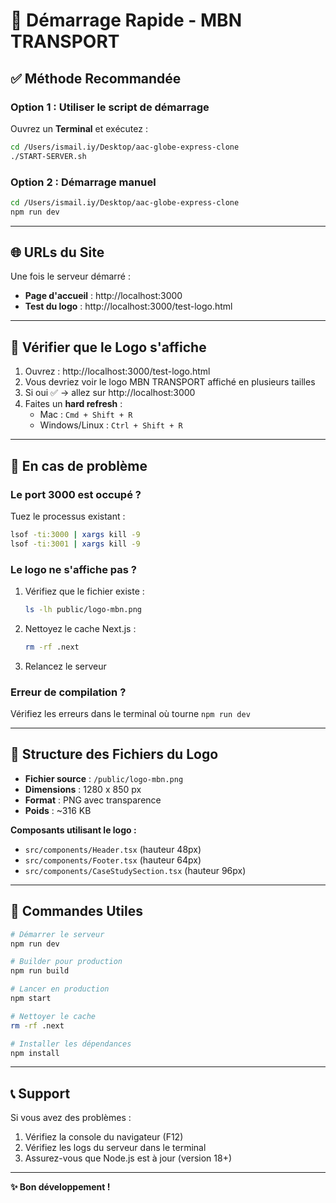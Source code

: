 # 🚀 Démarrage Rapide - MBN TRANSPORT

## ✅ Méthode Recommandée

### Option 1 : Utiliser le script de démarrage

Ouvrez un **Terminal** et exécutez :

```bash
cd /Users/ismail.iy/Desktop/aac-globe-express-clone
./START-SERVER.sh
```

### Option 2 : Démarrage manuel

```bash
cd /Users/ismail.iy/Desktop/aac-globe-express-clone
npm run dev
```

---

## 🌐 URLs du Site

Une fois le serveur démarré :

- **Page d'accueil** : http://localhost:3000
- **Test du logo** : http://localhost:3000/test-logo.html

---

## 🎨 Vérifier que le Logo s'affiche

1. Ouvrez : http://localhost:3000/test-logo.html
2. Vous devriez voir le logo MBN TRANSPORT affiché en plusieurs tailles
3. Si oui ✅ → allez sur http://localhost:3000
4. Faites un **hard refresh** :
   - Mac : `Cmd + Shift + R`
   - Windows/Linux : `Ctrl + Shift + R`

---

## 🔧 En cas de problème

### Le port 3000 est occupé ?

Tuez le processus existant :

```bash
lsof -ti:3000 | xargs kill -9
lsof -ti:3001 | xargs kill -9
```

### Le logo ne s'affiche pas ?

1. Vérifiez que le fichier existe :
   ```bash
   ls -lh public/logo-mbn.png
   ```

2. Nettoyez le cache Next.js :
   ```bash
   rm -rf .next
   ```

3. Relancez le serveur

### Erreur de compilation ?

Vérifiez les erreurs dans le terminal où tourne `npm run dev`

---

## 📁 Structure des Fichiers du Logo

- **Fichier source** : `/public/logo-mbn.png`
- **Dimensions** : 1280 x 850 px
- **Format** : PNG avec transparence
- **Poids** : ~316 KB

**Composants utilisant le logo :**
- `src/components/Header.tsx` (hauteur 48px)
- `src/components/Footer.tsx` (hauteur 64px)
- `src/components/CaseStudySection.tsx` (hauteur 96px)

---

## 🎯 Commandes Utiles

```bash
# Démarrer le serveur
npm run dev

# Builder pour production
npm run build

# Lancer en production
npm start

# Nettoyer le cache
rm -rf .next

# Installer les dépendances
npm install
```

---

## 📞 Support

Si vous avez des problèmes :
1. Vérifiez la console du navigateur (F12)
2. Vérifiez les logs du serveur dans le terminal
3. Assurez-vous que Node.js est à jour (version 18+)

---

**✨ Bon développement !**


